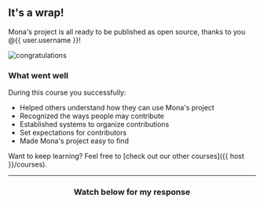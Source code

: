 ## It's a wrap!

Mona's project is all ready to be published as open source, thanks to you @{{ user.username }}!

![congratulations](https://octodex.github.com/images/welcometocat.png)

### What went well

During this course you successfully:

- Helped others understand how they can use Mona's project
- Recognized the ways people may contribute
- Established systems to organize contributions
- Set expectations for contributors
- Made Mona's project easy to find

Want to keep learning? Feel free to [check out our other courses]({{ host }}/courses).

<hr>
<h3 align="center">Watch below for my response</h3>

